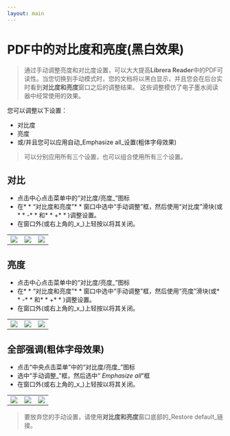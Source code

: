 ```yaml
---
layout: main
---
```


# PDF中的对比度和亮度(黑白效果)

>通过手动调整亮度和对比度设置，可以大大提高**Librera Reader**中的PDF可读性。当您切换到手动模式时，您的文档将以黑白显示，并且您会在后台实时看到**对比度和亮度**窗口之后的调整结果。
>这些调整模仿了电子墨水阅读器中经常使用的效果。

您可以调整以下设置：
* 对比度
* 亮度
* 或/并且您可以应用自动_Emphasize all_设置(粗体字母效果)

>可以分别应用所有三个设置，也可以组合使用所有三个设置。

## 对比
* 点击中心点击菜单中的“对比度/亮度_”图标
* 在* * “对比度和亮度”* * 窗口中选中“手动调整”框，然后使用“对比度”滑块(或* * -* * 和* * +* * )调整设置。
* 在窗口外(或右上角的_x_)上轻按以将其关闭。

||||
|-|-|-|
|![](10.jpg)|![](11.jpg)|![](12.jpg)|

## 亮度
* 点击中心点击菜单中的“对比度/亮度_”图标
* 在* * “对比度和亮度”* * 窗口中选中“手动调整”框，然后使用“亮度”滑块(或* * -* * 和* * +* * )调整设置。
* 在窗口外(或右上角的_x_)上轻按以将其关闭。

||||
|-|-|-|
|![](20.jpg)|![](21.jpg)|![](222.jpg)|

## 全部强调(粗体字母效果)
* 点击“中央点击菜单”中的“对比度/亮度_”图标
* 选中“手动调整_”框，然后选中“ _Emphasize all_”框
* 在窗口外(或右上角的_x_)上轻按以将其关闭。

||||
|-|-|-|
|![](30.jpg)|![](31.jpg)|![](32.jpg)|

>要放弃您的手动设置，请使用**对比度和亮度**窗口底部的_Restore default_链接。
